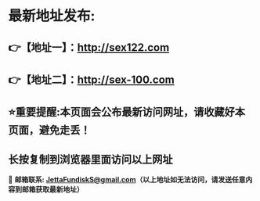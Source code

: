 最新地址发布:
==
:point_right:【地址一】：http://sex122.com
------
:point_right:【地址二】：http://sex-100.com
------
:star:重要提醒:本页面会公布最新访问网址，请收藏好本页面，避免走丢！
------

长按复制到浏览器里面访问以上网址
-

:e-mail: __邮箱联系: JettaFundiskS@gmail.com（以上地址如无法访问，请发送任意内容到邮箱获取最新地址）__
